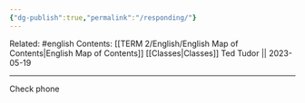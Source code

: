 ```yaml
---
{"dg-publish":true,"permalink":"/responding/"}
---
```


Related: #english
Contents: [[TERM 2/English/English Map of Contents\|English Map of Contents]]
[[Classes\|Classes]]
Ted Tudor || 2023-05-19
***
Check phone 
